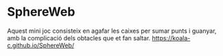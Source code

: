 # SphereWeb
Aquest mini joc consisteix en agafar les caixes per sumar punts i guanyar, amb la complicació dels obtacles que et fan saltar.
https://koala-c.github.io/SphereWeb/
